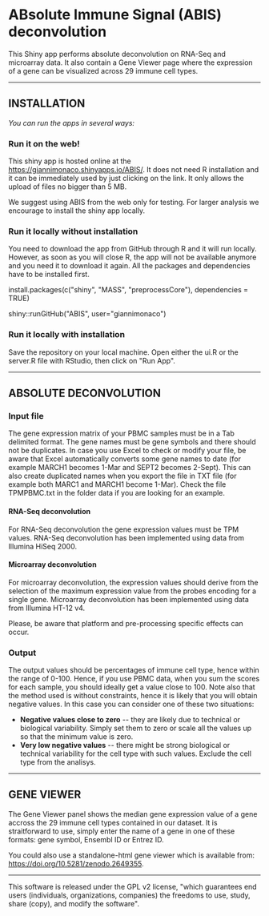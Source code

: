# ABsolute Immune Signal (ABIS) deconvolution

This Shiny app performs absolute deconvolution on RNA-Seq and microarray data. It also contain a Gene Viewer page where the expression of a gene can be visualized across 29 immune cell types.

---
## INSTALLATION

*You can run the apps in several ways:*

### Run it on the web!

This shiny app is hosted online at the https://giannimonaco.shinyapps.io/ABIS/. It does not need R installation and it can be immediately used by just clicking on the link. It only allows the upload of files no bigger than 5 MB.

We suggest using ABIS from the web only for testing. For larger analysis we encourage to install the shiny app locally.

### Run it locally without installation

You need to download the app from GitHub through R and it will run locally. However, as soon as you will close R, the app will not be available anymore and you need it to download it again.
All the packages and dependencies have to be installed first.

install.packages(c("shiny", "MASS", "preprocessCore"), dependencies = TRUE)

shiny::runGitHub("ABIS", user="giannimonaco")

### Run it locally with installation

Save the repository on your local machine. Open either the ui.R or the server.R file with RStudio, then click on "Run App".


---
## ABSOLUTE DECONVOLUTION
 
### Input file
The gene expression matrix of your PBMC samples must be in a Tab delimited format. The gene names must be gene symbols and there should not be duplicates. In case you use Excel to check or modify your file, be aware that Excel automatically converts some gene names to date (for example MARCH1 becomes 1-Mar and SEPT2 becomes 2-Sept). This can also create duplicated names when you export the file in TXT file (for example both MARC1 and MARCH1 become 1-Mar).
Check the file TPMPBMC.txt in the folder data if you are looking for an example. 

#### RNA-Seq deconvolution
For RNA-Seq deconvolution the gene expression values must be TPM values. 
RNA-Seq deconvolution has been implemented using data from Illumina HiSeq 2000. 

#### Microarray deconvolution
For microarray deconvolution, the expression values should derive from the selection of the maximum expression value from the probes encoding for a single gene.
Microarray deconvolution has been implemented using data from Illumina HT-12 v4.

Please, be aware that platform and pre-processing specific effects can occur.  

### Output
The output values should be percentages of immune cell type, hence within the range of 0-100. Hence, if you use PBMC data, when you sum the scores for each sample, you should ideally get a value close to 100. 
Note also that the method used is without constraints, hence it is likely that you will obtain negative values. In this case you can consider one of these two situations:
 - **Negative values close to zero** -- they are likely due to technical or biological variability. Simply set them to zero or scale all the values up so that the minimum value is zero.
 - **Very low negative values** -- there might be strong biological or technical variability for the cell type with such values. Exclude the cell type from the analisys.

 
---
## GENE VIEWER
 
The Gene Viewer panel shows the median gene expression value of a gene accross the 29 immune cell types contained in our dataset. It is straitforward to use, simply enter the name of a gene in one of these formats: gene symbol, Ensembl ID or Entrez ID.

You could also use a standalone-html gene viewer which is available from: https://doi.org/10.5281/zenodo.2649355.

---
This software is  released under the GPL v2 license, "which guarantees end users (individuals, organizations, companies) the freedoms to use, study, share (copy), and modify the software".
